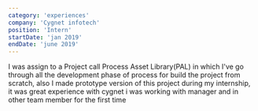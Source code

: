 ```yaml
---
category: 'experiences'
company: 'Cygnet infotech'
position: 'Intern'
startDate: 'jan 2019'
endDate: 'june 2019'
---
```


I was assign to a Project call Process Asset Library(PAL) in which I've go through all the development phase of process for build the project from scratch, also I made prototype version of this project during my internship, it was great experience with cygnet i was working with manager and in other team member for the first time
